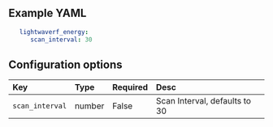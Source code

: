 
## Example YAML
``` yaml
   lightwaverf_energy:
      scan_interval: 30
```

## Configuration options

| Key  | Type  | Required  | Desc |
|:---|:---|:---|:---|
|  `scan_interval` |  number | False  | Scan Interval, defaults to 30  |





